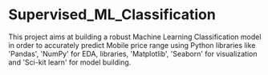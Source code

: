 # Supervised_ML_Classification
This project aims at building a robust Machine Learning Classification model in order to accurately predict Mobile price range using Python libraries like 'Pandas', 'NumPy' for EDA, libraries, 'Matplotlib', 'Seaborn' for visualization and 'Sci-kit learn' for model building.
